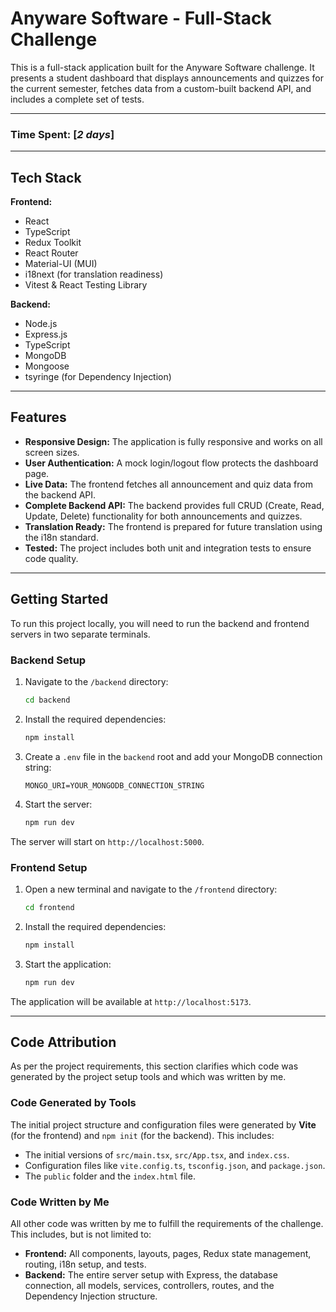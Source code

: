 # Anyware Software - Full-Stack Challenge

This is a full-stack application built for the Anyware Software challenge. It presents a student dashboard that displays announcements and quizzes for the current semester, fetches data from a custom-built backend API, and includes a complete set of tests.

---

### **Time Spent:** [_2 days_]

---

## Tech Stack

**Frontend:**
* React
* TypeScript
* Redux Toolkit
* React Router
* Material-UI (MUI)
* i18next (for translation readiness)
* Vitest & React Testing Library

**Backend:**
* Node.js
* Express.js
* TypeScript
* MongoDB
* Mongoose
* tsyringe (for Dependency Injection)

---

## Features
* **Responsive Design:** The application is fully responsive and works on all screen sizes.
* **User Authentication:** A mock login/logout flow protects the dashboard page.
* **Live Data:** The frontend fetches all announcement and quiz data from the backend API.
* **Complete Backend API:** The backend provides full CRUD (Create, Read, Update, Delete) functionality for both announcements and quizzes.
* **Translation Ready:** The frontend is prepared for future translation using the i18n standard.
* **Tested:** The project includes both unit and integration tests to ensure code quality.

---

## Getting Started

To run this project locally, you will need to run the backend and frontend servers in two separate terminals.

### Backend Setup
1.  Navigate to the `/backend` directory:
    ```bash
    cd backend
    ```
2.  Install the required dependencies:
    ```bash
    npm install
    ```
3.  Create a `.env` file in the `backend` root and add your MongoDB connection string:
    ```
    MONGO_URI=YOUR_MONGODB_CONNECTION_STRING
    ```
4.  Start the server:
    ```bash
    npm run dev
    ```
The server will start on `http://localhost:5000`.

### Frontend Setup
1.  Open a new terminal and navigate to the `/frontend` directory:
    ```bash
    cd frontend
    ```
2.  Install the required dependencies:
    ```bash
    npm install
    ```
3.  Start the application:
    ```bash
    npm run dev
    ```
The application will be available at `http://localhost:5173`.

---

## Code Attribution
As per the project requirements, this section clarifies which code was generated by the project setup tools and which was written by me.

### Code Generated by Tools
The initial project structure and configuration files were generated by **Vite** (for the frontend) and `npm init` (for the backend). This includes:

* The initial versions of `src/main.tsx`, `src/App.tsx`, and `index.css`.
* Configuration files like `vite.config.ts`, `tsconfig.json`, and `package.json`.
* The `public` folder and the `index.html` file.

### Code Written by Me
All other code was written by me to fulfill the requirements of the challenge. This includes, but is not limited to:

* **Frontend:** All components, layouts, pages, Redux state management, routing, i18n setup, and tests.
* **Backend:** The entire server setup with Express, the database connection, all models, services, controllers, routes, and the Dependency Injection structure.
